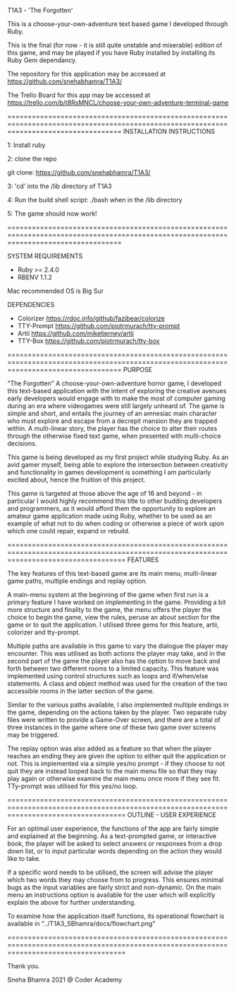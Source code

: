 T1A3 - 'The Forgotten' 

This is a choose-your-own-adventure text based game I developed through Ruby. 

This is the final (for now - it is still quite unstable and miserable) edition of this game, and may be played if you have Ruby installed by installing its Ruby Gem dependancy.

The repository for this application may be accessed at https://github.com/snehabhamra/T1A3/ 

The Trello Board for this app may be accessed at https://trello.com/b/t8RsMNCL/choose-your-own-adventure-terminal-game 

========================================================================================================================================
INSTALLATION INSTRUCTIONS

1: Install ruby

2: clone the repo

git clone: https://github.com/snehabhamra/T1A3/ 

3: 'cd' into the /lib directory of T1A3

4: Run the build shell script: ./bash when in the /lib directory

5: The game should now work!

========================================================================================================================================

SYSTEM REQUIREMENTS
- Ruby >= 2.4.0
- RBENV 1.1.2 

Mac recommended OS is Big Sur

DEPENDENCIES
- Colorizer
https://rdoc.info/github/fazibear/colorize
- TTY-Prompt 
https://github.com/piotrmurach/tty-prompt
- Artii
https://github.com/miketierney/artii
- TTY-Box
https://github.com/piotrmurach/tty-box

========================================================================================================================================
PURPOSE

"The Forgotten" A choose-your-own-adventure horror game, I developed this text-based application with the intent of exploring the creative avenues early developers would engage with to make the most of computer gaming during an era where videogames were still largely unheard of. The game is  simple and short, and entails the journey of an amnesiac main character who must explore and escape from a decrepit mansion they are trapped within. A multi-linear story, the player has the choice to alter their routes through the otherwise fixed text game, when presented with multi-choice decisions. 

This game is being developed as my first project while studying Ruby. As an avid gamer myself, being able to explore the intersection between creativity and functionality in games development is something I am particularly excited about, hence the fruition of this project. 

This game is targeted at those above the age of 16 and beyond - in particular I would highly recommend this title to other budding developers and programmers, as it would afford them the opportunity to explore an amateur game application made using Ruby, whether to be used as an example of what not to do when coding or otherwise a piece of work upon which one could repair, expand or rebuild. 

=========================================================================================================================================
FEATURES

The key features of this text-based game are its main menu, multi-linear game paths, multiple endings and replay option.

A main-menu system at the beginning of the game when first run is a primary feature I have worked on implementing in the game. Providing a bit more structure and finality to the game, the menu offers the player the choice to begin the game, view the rules, peruse an about section for the game or to quit the application. I utilised three gems for this feature, artii, colorizer and tty-prompt. 

Multiple paths are available in this game to vary the dialogue the player may encounter. This was utilised as both actions the player may take, and in the second part of the game the player also has the option to move back and forth between two different rooms to a limited capacity. This feature was implemented using control structures such as loops and if/when/else statements. A class and object method was used for the creation of the two accessible rooms in the latter section of the game. 

Similar to the various paths available, I also implemented multiple endings in the game, depending on the actions taken by the player. Two separate ruby files were written to provide a Game-Over screen, and there are a total of three instances in the game where one of these two game over screens may be triggered. 

The replay option was also added as a feature so that when the player reaches an ending they are given the option to either quit the application or not. This is implemented via a simple yes/no prompt - if they choose to not quit they are instead looped back to the main menu file so that they may play again or otherwise examine the main menu once more if they see fit. TTy-prompt was utilised for this yes/no loop.

=========================================================================================================================================
OUTLINE - USER EXPERIENCE

For an optimal user experience, the functions of the app are fairly simple and explained at the beginning. As a text-prompted game, or interactive book, the player will be asked to select answers or responses from a drop down list, or to input particular words depending on the action they would like to take.

If a specific word needs to be utilised, the screen will advise the player which two words they may choose from to progress. This ensures minimal bugs as the input variables are fairly strict and non-dynamic. On the main menu an instructions option is available for the user which will explicitly explain the above for further understanding.

To examine how the application itself functions, its operational flowchart is available in "../T1A3_SBhamra/docs/flowchart.png"

=========================================================================================================================================

Thank you.

Sneha Bhamra
2021 @ Coder Academy